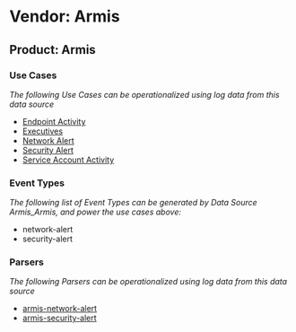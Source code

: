 Vendor: Armis
=============
Product: Armis
--------------

### Use Cases

_The following Use Cases can be operationalized using log data from this data source_

* [Endpoint Activity](../UseCases/usecase_endpoint_activity.md)
* [Executives](../UseCases/usecase_executives.md)
* [Network Alert](../UseCases/usecase_network_alert.md)
* [Security Alert](../UseCases/usecase_security_alert.md)
* [Service Account Activity](../UseCases/usecase_service_account_activity.md)


### Event Types

_The following list of Event Types can be generated by Data Source Armis_Armis, and power the use cases above:_

- network-alert
- security-alert


### Parsers

_The following Parsers can be operationalized using log data from this data source_

* [armis-network-alert](../Parsers/parserContent_armis-network-alert.md)
* [armis-security-alert](../Parsers/parserContent_armis-security-alert.md)
